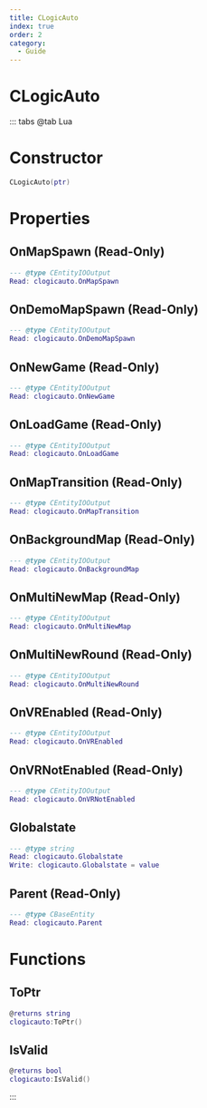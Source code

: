 ```yaml
---
title: CLogicAuto
index: true
order: 2
category:
  - Guide
---
```


# CLogicAuto

::: tabs
@tab Lua
# Constructor
```lua
CLogicAuto(ptr)
```
# Properties
## OnMapSpawn (Read-Only)
```lua
--- @type CEntityIOOutput
Read: clogicauto.OnMapSpawn
```
## OnDemoMapSpawn (Read-Only)
```lua
--- @type CEntityIOOutput
Read: clogicauto.OnDemoMapSpawn
```
## OnNewGame (Read-Only)
```lua
--- @type CEntityIOOutput
Read: clogicauto.OnNewGame
```
## OnLoadGame (Read-Only)
```lua
--- @type CEntityIOOutput
Read: clogicauto.OnLoadGame
```
## OnMapTransition (Read-Only)
```lua
--- @type CEntityIOOutput
Read: clogicauto.OnMapTransition
```
## OnBackgroundMap (Read-Only)
```lua
--- @type CEntityIOOutput
Read: clogicauto.OnBackgroundMap
```
## OnMultiNewMap (Read-Only)
```lua
--- @type CEntityIOOutput
Read: clogicauto.OnMultiNewMap
```
## OnMultiNewRound (Read-Only)
```lua
--- @type CEntityIOOutput
Read: clogicauto.OnMultiNewRound
```
## OnVREnabled (Read-Only)
```lua
--- @type CEntityIOOutput
Read: clogicauto.OnVREnabled
```
## OnVRNotEnabled (Read-Only)
```lua
--- @type CEntityIOOutput
Read: clogicauto.OnVRNotEnabled
```
## Globalstate 
```lua
--- @type string
Read: clogicauto.Globalstate
Write: clogicauto.Globalstate = value
```
## Parent (Read-Only)
```lua
--- @type CBaseEntity
Read: clogicauto.Parent
```
# Functions
## ToPtr
```lua
@returns string
clogicauto:ToPtr()
```
## IsValid
```lua
@returns bool
clogicauto:IsValid()
```

:::